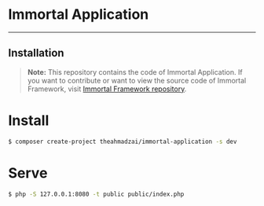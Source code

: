 # Immortal Application

-----------------------------------

## Installation

> **Note:** This repository contains the code of Immortal Application. If you want to contribute or want to view the source code of Immortal Framework, visit [Immortal Framework repository](https://github.com/theahmadzai/immortal-framework).

# Install
```bash
$ composer create-project theahmadzai/immortal-application -s dev
```

# Serve
```bash
$ php -S 127.0.0.1:8080 -t public public/index.php
```
